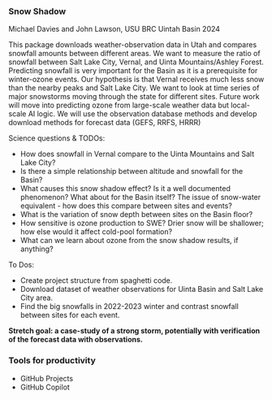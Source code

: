 ### Snow Shadow

Michael Davies and John Lawson, USU BRC Uintah Basin 2024

This package downloads weather-observation data in Utah and compares snowfall amounts between different areas.
We want to measure the ratio of snowfall between Salt Lake City, Vernal, and Uinta Mountains/Ashley Forest.
Predicting snowfall is very important for the Basin as it is a prerequisite for winter-ozone events.
Our hypothesis is that Vernal receives much less snow than the nearby peaks and Salt Lake City.
We want to look at time series of major snowstorms moving through the state for different sites.
Future work will move into predicting ozone from large-scale weather data but local-scale AI logic.
We will use the observation database methods and develop download methods for forecast data (GEFS, RRFS, HRRR)

Science questions & TODOs:
* How does snowfall in Vernal compare to the Uinta Mountains and Salt Lake City?
* Is there a simple relationship between altitude and snowfall for the Basin?
* What causes this snow shadow effect? Is it a well documented phenomenon? What about for the Basin itself?
The issue of snow-water equivalent - how does this compare between sites and events?
* What is the variation of snow depth between sites on the Basin floor?
* How sensitive is ozone production to SWE? Drier snow will be shallower; how else would it affect cold-pool formation?
* What can we learn about ozone from the snow shadow results, if anything? 

To Dos:
* Create project structure from spaghetti code.
* Download dataset of weather observations for Uinta Basin and Salt Lake City area.
* Find the big snowfalls in 2022-2023 winter and contrast snowfall between sites for each event.

**Stretch goal: a case-study of a strong storm, potentially with verification of the forecast data with observations.**

### Tools for productivity 
* GitHub Projects
* GitHub Copilot